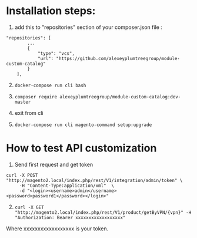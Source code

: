 # Installation steps:

1. add this to "repositories" section of your composer.json file :
```
"repositories": [
        ...
        {
            "type": "vcs",
            "url": "https://github.com/alexeyplumtreegroup/module-custom-catalog"
        }
    ],

```
2. ``docker-compose run cli bash``

3. ``composer require alexeyplumtreegroup/module-custom-catalog:dev-master``

4. exit  from cli

5. ``docker-compose run cli magento-command setup:upgrade``

# How to test API customization

1. Send first request and get token
```
curl -X POST "http://magento2.local/index.php/rest/V1/integration/admin/token" \
     -H "Content-Type:application/xml"  \
     -d "<login><username>admin</username><password>password1</password></login>"
```
2. ``` curl -X GET "http://magento2.local/index.php/rest/V1/product/getByVPN/{vpn}" -H "Authorization: Bearer xxxxxxxxxxxxxxxxxx"  ```

Where  xxxxxxxxxxxxxxxxxx   is your token.

